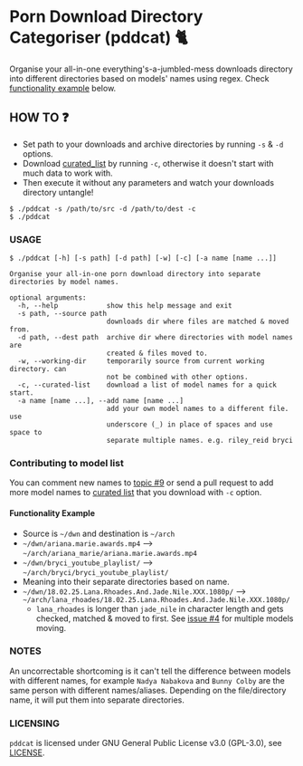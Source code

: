# Porn Download Directory Categoriser (pddcat) 🐈
Organise your all-in-one everything's-a-jumbled-mess downloads directory into different directories based on models' names using regex. Check [functionality example](#functionality-example) below.

## HOW TO ❓
* Set path to your downloads and archive directories by running `-s` & `-d` options.
* Download [curated_list](db/curated_list.txt) by running `-c`, otherwise it doesn't start with much data to work with.
* Then execute it without any parameters and watch your downloads directory untangle!
```
$ ./pddcat -s /path/to/src -d /path/to/dest -c
$ ./pddcat
```

### USAGE
```
$ ./pddcat [-h] [-s path] [-d path] [-w] [-c] [-a name [name ...]]

Organise your all-in-one porn download directory into separate directories by model names.

optional arguments:
  -h, --help            show this help message and exit
  -s path, --source path
                        downloads dir where files are matched & moved from.
  -d path, --dest path  archive dir where directories with model names are
                        created & files moved to.
  -w, --working-dir     temporarily source from current working directory. can
                        not be combined with other options.
  -c, --curated-list    download a list of model names for a quick start.
  -a name [name ...], --add name [name ...]
                        add your own model names to a different file. use
                        underscore (_) in place of spaces and use space to
                        separate multiple names. e.g. riley_reid bryci

```

### Contributing to model list
You can comment new names to [topic #9](https://github.com/kittenparry/pddcat/issues/9) or send a pull request to add more model names to [curated list](db/curated_list.txt) that you download with `-c` option.

#### Functionality Example
 * Source is `~/dwn` and destination is `~/arch`
 * `~/dwn/ariana.marie.awards.mp4` --> `~/arch/ariana_marie/ariana.marie.awards.mp4`
 * `~/dwn/bryci_youtube_playlist/` --> `~/arch/bryci/bryci_youtube_playlist/`
 * Meaning into their separate directories based on name.
 * `~/dwn/18.02.25.Lana.Rhoades.And.Jade.Nile.XXX.1080p/` --> `~/arch/lana_rhoades/18.02.25.Lana.Rhoades.And.Jade.Nile.XXX.1080p/`
   * `lana_rhoades` is longer than `jade_nile` in character length and gets checked, matched & moved to first. See [issue #4](https://github.com/kittenparry/pddcat/issues/4) for multiple models moving.

### NOTES
An uncorrectable shortcoming is it can't tell the difference between models with different names, for example `Nadya Nabakova` and `Bunny Colby` are the same person with different names/aliases. Depending on the file/directory name, it will put them into separate directories.

### LICENSING
`pddcat` is licensed under GNU General Public License v3.0 (GPL-3.0), see [LICENSE](LICENSE).
